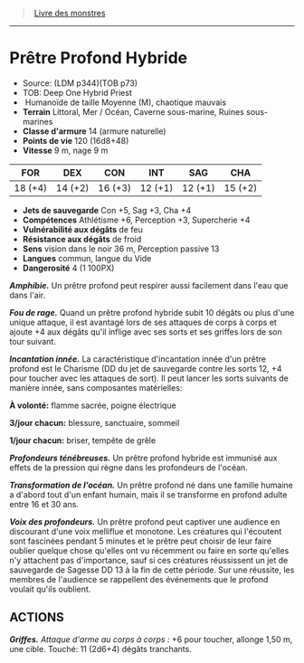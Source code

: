 ﻿> [Livre des monstres](tome_of_beasts.md)

---

# Prêtre Profond Hybride

- Source: (LDM p344)(TOB p73)
- TOB: Deep One Hybrid Priest
-  Humanoïde de taille Moyenne (M), chaotique mauvais
- **Terrain** Littoral, Mer / Océan, Caverne sous-marine, Ruines sous-marines
- **Classe d'armure** 14 (armure naturelle)
- **Points de vie** 120 (16d8+48)
- **Vitesse** 9 m, nage 9 m

|FOR|DEX|CON|INT|SAG|CHA|
|---|---|---|---|---|---|
|18 (+4)|14 (+2)|16 (+3)|12 (+1)|12 (+1)|15 (+2)|

- **Jets de sauvegarde** Con +5, Sag +3, Cha +4
- **Compétences** Athlétisme +6, Perception +3, Supercherie +4
- **Vulnérabilité aux dégâts** de feu
- **Résistance aux dégâts** de froid
- **Sens** vision dans le noir 36 m, Perception passive 13
- **Langues** commun, langue du Vide
- **Dangerosité** 4 (1 100PX)

**_Amphibie._** Un prêtre profond peut respirer aussi facilement dans l'eau que dans l'air.

**_Fou de rage._** Quand un prêtre profond hybride subit 10 dégâts ou plus d'une unique attaque, il est avantagé lors de ses attaques de corps à corps et ajoute +4 aux dégâts qu'il inflige avec ses sorts et ses griffes lors de son tour suivant.

**_Incantation innée._** La caractéristique d'incantation innée d'un prêtre profond est le Charisme (DD du jet de sauvegarde contre les sorts 12, +4 pour toucher avec les attaques de sort). Il peut lancer les sorts suivants de manière innée, sans composantes matérielles:

**À volonté:** flamme sacrée, poigne électrique

**3/jour chacun:** blessure, sanctuaire, sommeil

**1/jour chacun:** briser, tempête de grêle

**_Profondeurs ténébreuses._** Un prêtre profond hybride est immunisé aux effets de la pression qui règne dans les profondeurs de l'océan.

**_Transformation de l'océan._** Un prêtre profond né dans une famille humaine a d'abord tout d'un enfant humain, mais il se transforme en profond adulte entre 16 et 30 ans.

**_Voix des profondeurs._** Un prêtre profond peut captiver une audience en discourant d'une voix melliflue et monotone. Les créatures qui l'écoutent sont fascinées pendant 5 minutes et le prêtre peut choisir de leur faire oublier quelque chose qu'elles ont vu récemment ou faire en sorte qu'elles n'y attachent pas d'importance, sauf si ces créatures réussissent un jet de sauvegarde de Sagesse DD 13 à la fin de cette période. Sur une réussite, les membres de l'audience se rappellent des événements que le profond voulait qu'ils oublient.

## ACTIONS

**_Griffes._** _Attaque d'arme au corps à corps :_ +6 pour toucher, allonge 1,50 m, une cible. Touché: 11 (2d6+4) dégâts tranchants.

